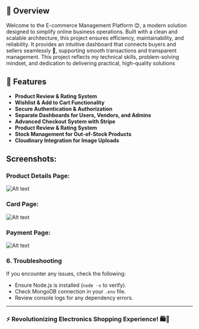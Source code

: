 
## 📌 Overview
Welcome to the E-commerce Management Platform 😊, a modern solution designed to simplify online business operations. Built with a clean and scalable architecture, this project ensures efficiency, maintainability, and reliability. It provides an intuitive dashboard that connects buyers and sellers seamlessly 🤝, supporting smooth transactions and transparent management. This project reflects my technical skills, problem-solving mindset, and dedication to delivering practical, high-quality solutions
## 🚀 Features
- **Product Review & Rating System**
- **Wishlist & Add to Cart Functionality**
- **Secure Authentication & Authorization**
- **Separate Dashboards for Users, Vendors, and Admins**
- **Advanced Checkout System with Stripe**
- **Product Review & Rating System**
- **Stock Management for Out-of-Stock Products**
- **Cloudinary Integration for Image Uploads**
## Screenshots:

### Product Details Page:
![Alt text](https://res.cloudinary.com/dd7fcqtnn/image/upload/v1739954313/product_details_vwikci.png)

### Card Page:
![Alt text](https://res.cloudinary.com/dd7fcqtnn/image/upload/v1739955077/product_card_rcszh0.png)

### Payment Page:
![Alt text](https://res.cloudinary.com/dd7fcqtnn/image/upload/v1739955075/payment_Page_nzkglt.png)
### 6. Troubleshooting
If you encounter any issues, check the following:
- Ensure Node.js is installed (`node -v` to verify).
- Check MongoDB connection in your `.env` file.
- Review console logs for any dependency errors.


---
### ⚡️ Revolutionizing Electronics Shopping Experience! 🛍️🔋
